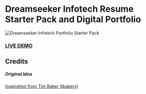 # Dreamseeker Infotech Resume Starter Pack and Digital Portfolio

![Dreamseeker Infotech Portfolio Starter Pack](resume-screenshot.jpg?raw=true "Dreamseeker Infotech Portfolio Stater Pack ")

### <a href="https://dreamseekerinfotech.com/">LIVE DEMO</a>

## Credits

##### Original Idea

<a href="https://github.com/tbakerx/react-resume-template/blob/master/README.md">Inspiration from Tim Baker (tbakerx)</a>
